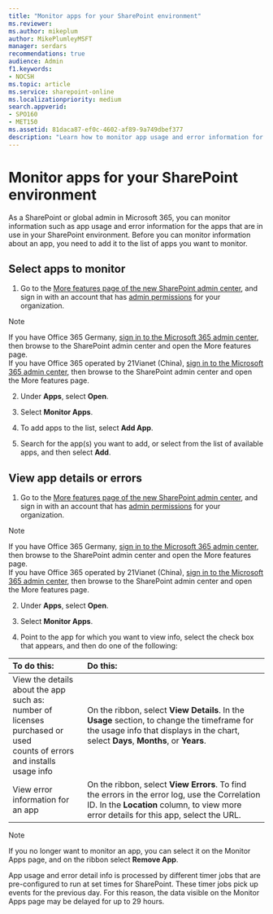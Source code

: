 ```yaml
---
title: "Monitor apps for your SharePoint environment"
ms.reviewer: 
ms.author: mikeplum
author: MikePlumleyMSFT
manager: serdars
recommendations: true
audience: Admin
f1.keywords:
- NOCSH
ms.topic: article
ms.service: sharepoint-online
ms.localizationpriority: medium
search.appverid:
- SPO160
- MET150
ms.assetid: 81daca87-ef0c-4602-af89-9a749dbef377
description: "Learn how to monitor app usage and error information for the apps being used in your SharePoint environment."
---
```


# Monitor apps for your SharePoint environment

As a SharePoint or global admin in Microsoft 365, you can monitor information such as app usage and error information for the apps that are in use in your SharePoint environment. Before you can monitor information about an app, you need to add it to the list of apps you want to monitor.
  
## Select apps to monitor
<a name="__top"> </a>

1. Go to the [More features page of the new SharePoint admin center](https://admin.microsoft.com/sharepoint?page=classicfeatures&modern=true), and sign in with an account that has [admin permissions](./sharepoint-admin-role.md) for your organization.

>[!NOTE]
>If you have Office 365 Germany, [sign in to the Microsoft 365 admin center](https://go.microsoft.com/fwlink/p/?linkid=848041), then browse to the SharePoint admin center and open the More features page. <br>If you have Office 365 operated by 21Vianet (China), [sign in to the Microsoft 365 admin center](https://go.microsoft.com/fwlink/p/?linkid=850627), then browse to the SharePoint admin center and open the More features page.
 
2. Under **Apps**, select **Open**.
    
3. Select **Monitor Apps**.
    
4. To add apps to the list, select **Add App**. 
    
5. Search for the app(s) you want to add, or select from the list of available apps, and then select **Add**.
    
## View app details or errors
<a name="__top"> </a>

1. Go to the [More features page of the new SharePoint admin center](https://admin.microsoft.com/sharepoint?page=classicfeatures&modern=true), and sign in with an account that has [admin permissions](./sharepoint-admin-role.md) for your organization.

>[!NOTE]
>If you have Office 365 Germany, [sign in to the Microsoft 365 admin center](https://go.microsoft.com/fwlink/p/?linkid=848041), then browse to the SharePoint admin center and open the More features page. <br>If you have Office 365 operated by 21Vianet (China), [sign in to the Microsoft 365 admin center](https://go.microsoft.com/fwlink/p/?linkid=850627), then browse to the SharePoint admin center and open the More features page.
 
2. Under **Apps**, select **Open**. 
  
3. Select **Monitor Apps**.
    
4. Point to the app for which you want to view info, select the check box that appears, and then do one of the following:
    
|****To do this:****|****Do this:****|
|:-----|:-----|
|View the details about the app such as:  <br/>  number of licenses purchased or used  <br/>  counts of errors and installs  <br/>  usage info  <br/> | On the ribbon, select **View Details**. In the **Usage** section, to change the timeframe for the usage info that displays in the chart, select **Days**, **Months**, or **Years**. |
|View error information for an app  <br/> | On the ribbon, select **View Errors**. To find the errors in the error log, use the Correlation ID. In the **Location** column, to view more error details for this app, select the URL. |
   
> [!NOTE]
> If you no longer want to monitor an app, you can select it on the Monitor Apps page, and on the ribbon select **Remove App**. <br>
    
App usage and error detail info is processed by different timer jobs that are pre-configured to run at set times for SharePoint. These timer jobs pick up events for the previous day. For this reason, the data visible on the Monitor Apps page may be delayed for up to 29 hours.